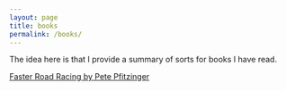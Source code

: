 ```yaml
---
layout: page
title: books
permalink: /books/
---
```


The idea here is that I provide a summary of sorts for books I have read.

[Faster Road Racing by Pete Pfitzinger](/books/faster-road-racing)

